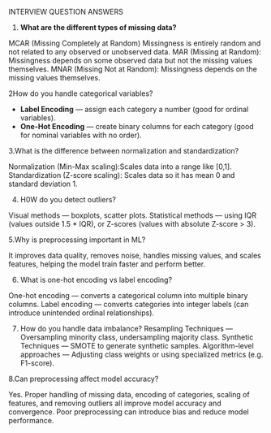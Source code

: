 


INTERVIEW QUESTION ANSWERS 

1. **What are the different types of missing data?**

MCAR (Missing Completely at Random) Missingness is entirely random and not related to any observed or unobserved data.
MAR (Missing at Random): Missingness depends on some observed data but not the missing values themselves.
MNAR (Missing Not at Random): Missingness depends on the missing values themselves.


2How do you handle categorical variables?

* **Label Encoding** — assign each category a number (good for ordinal variables).
* **One-Hot Encoding** — create binary columns for each category (good for nominal variables with no order).



 3.What is the difference between normalization and standardization?

Normalization (Min-Max scaling):Scales data into a range like \[0,1].
Standardization (Z-score scaling): Scales data so it has mean 0 and standard deviation 1.

 4. H0W do you detect outliers?

Visual methods — boxplots, scatter plots.
  Statistical methods — using IQR (values outside 1.5 \* IQR), or Z-scores (values with absolute Z-score > 3).

5.Why is preprocessing important in ML?

 It improves data quality, removes noise, handles missing values, and scales features, helping the model train faster and perform better.



 6. What is one-hot encoding vs label encoding?

One-hot encoding — converts a categorical column into multiple binary columns.
Label encoding — converts categories into integer labels (can introduce unintended ordinal relationships).

 7. How do you handle data imbalance?
Resampling Techniques — Oversampling minority class, undersampling majority class.
Synthetic Techniques — SMOTE to generate synthetic samples.
Algorithm-level approaches — Adjusting class weights or using specialized metrics (e.g. F1-score).


 8.Can preprocessing affect model accuracy?

Yes. Proper handling of missing data, encoding of categories, scaling of features, and removing outliers all improve model accuracy and convergence. Poor preprocessing can introduce bias and reduce model performance.



